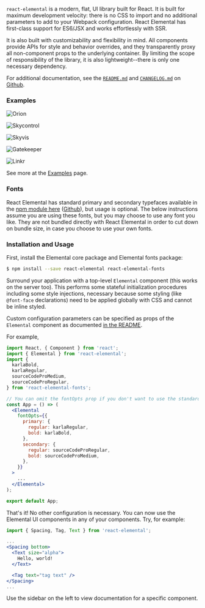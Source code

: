 `react-elemental` is a modern, flat, UI library built for React. It is built for maximum development velocity: there is no CSS to import and no additional parameters to add to your Webpack configuration. React Elemental has first-class support for ES6/JSX and works effortlessly with SSR.

It is also built with customizability and flexibility in mind. All components provide APIs for style and behavior overrides, and they transparently proxy all non-component props to the underlying container. By limiting the scope of responsibility of the library, it is also lightweight--there is only one necessary dependency.

For additional documentation, see the [`README.md`](https://github.com/LINKIWI/react-elemental/blob/master/README.md) and [`CHANGELOG.md`](https://github.com/LINKIWI/react-elemental/blob/master/CHANGELOG.md) on [Github](https://github.com/LINKIWI/react-elemental).

### Examples

![Orion](https://static.kevinlin.info/files/blog/react-elemental/orion.png)

![Skycontrol](https://static.kevinlin.info/files/blog/react-elemental/skycontrol.png)

![Skyvis](https://static.kevinlin.info/files/blog/react-elemental/skyvis.png)

![Gatekeeper](https://static.kevinlin.info/files/blog/react-elemental/gatekeeper.png)

![Linkr](https://static.kevinlin.info/files/blog/react-elemental/linkr.png)

See more at the [Examples](!local!/examples) page.

### Fonts

React Elemental has standard primary and secondary typefaces available in the [npm module here](https://www.npmjs.com/package/react-elemental-fonts) ([Github](https://github.com/LINKIWI/react-elemental-fonts)), but usage is optional. The below instructions assume you are using these fonts, but you may choose to use any font you like. They are not bundled directly with React Elemental in order to cut down on bundle size, in case you choose to use your own fonts.

### Installation and Usage

First, install the Elemental core package and Elemental fonts package:

```bash
$ npm install --save react-elemental react-elemental-fonts
```

Surround your application with a top-level `Elemental` component (this works on the server too). This performs some stateful initialization procedures including some style injections, necessary because some styling (like `@font-face` declarations) need to be applied globally with CSS and cannot be inline styled.

Custom configuration parameters can be specified as props of the `Elemental` component as documented [in the README](https://github.com/LINKIWI/react-elemental/blob/master/README.md).

For example,

```jsx
import React, { Component } from 'react';
import { Elemental } from 'react-elemental';
import {
  karlaBold,
  karlaRegular,
  sourceCodeProMedium,
  sourceCodeProRegular,
} from 'react-elemental-fonts';

// You can omit the fontOpts prop if you don't want to use the standard fonts.
const App = () => (
  <Elemental
    fontOpts={{
      primary: {
        regular: karlaRegular,
        bold: karlaBold,
      },
      secondary: {
        regular: sourceCodeProRegular,
        bold: sourceCodeProMedium,
      },
    }}
  >
    ...
  </Elemental>
);

export default App;
```

That's it! No other configuration is necessary. You can now use the Elemental UI components in any of your components. Try, for example:

```jsx
import { Spacing, Tag, Text } from 'react-elemental';

...
<Spacing bottom>
  <Text size="alpha">
    Hello, world!
  </Text>

  <Tag text="tag text" />
</Spacing>
...
```

Use the sidebar on the left to view documentation for a specific component.

